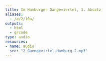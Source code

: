 ```yaml
---
title: Im Hamburger Gängeviertel, 1. Absatz
aliases:
  - /a/2/10a/
outputs:
  - html
  - qrcode
type: audio
resources:
- name: audio
  src: "2_Gaengevirtel-Hamburg-2.mp3"
---
```

